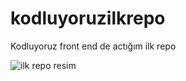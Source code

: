 # kodluyoruzilkrepo
Kodluyoruz front end de actığım ilk repo

![ilk repo resim](https://www.tpfund.org/wp-content/uploads/2019/07/logo-1.png)

